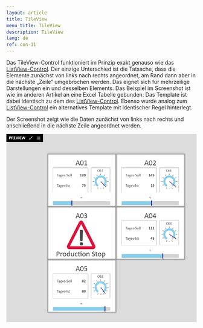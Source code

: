 ```yaml
---
layout: article
title: TileView
menu_title: TileView
description: TileView
lang: de
ref: con-11
---
```


Das TileView-Control funktioniert im Prinzip exakt genauso wie das [ListView-Control](/controls/10-de-list-view.html). Der einzige Unterschied ist die Tatsache, dass die Elemente zunächst von links nach rechts angeordnet, am Rand dann aber in die nächste „Zeile“ umgebrochen werden. Das eignet sich für mehrzeilige Darstellungen ein und desselben Elements. Das Beispiel im Screenshot ist wie im anderen Artikel an eine Excel Tabelle gebunden. Das Template ist dabei identisch zu dem des [ListView-Control](/controls/10-de-list-view.html).
Ebenso wurde analog zum [ListView-Control](/controls/10-de-list-view.html) ein alternatives Template mit identischer Regel hinterlegt.

Der Screenshot zeigt wie die Daten zunächst von links nach rechts und anschließend in die nächste Zeile angeordnet werden.

![image_1](/assets/images/Controls/TileView/tileview1.png)

